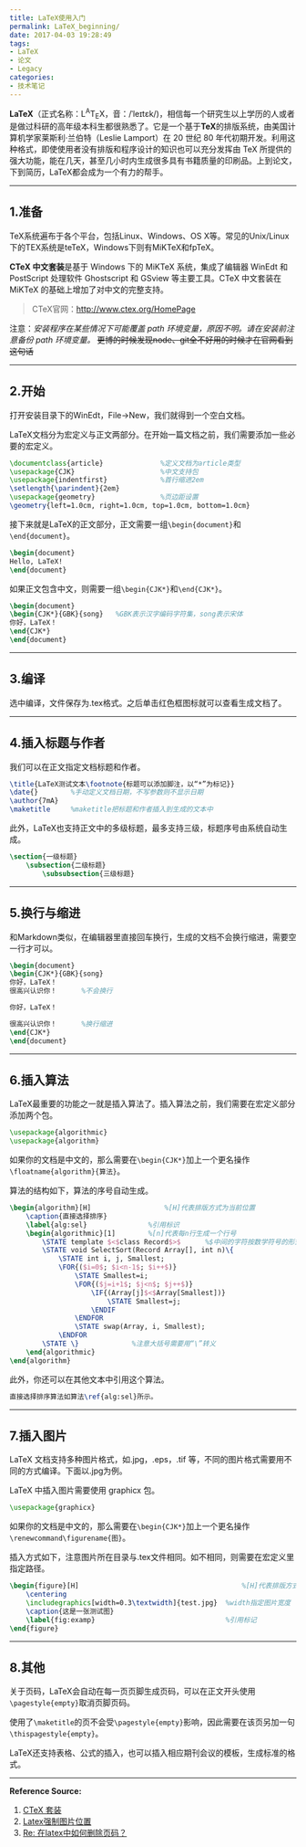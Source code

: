 ```yaml
---
title: LaTeX使用入门
permalink: LaTeX_beginning/
date: 2017-04-03 19:28:49
tags:
- LaTeX
- 论文
- Legacy
categories:
- 技术笔记
---
```

**LaTeX**（正式名称：L<sup>A</sup>T<sub>E</sub>X，音：/ˈleɪtɛk/)，相信每一个研究生以上学历的人或者是做过科研的高年级本科生都很熟悉了。它是一个基于**TeX**的排版系统，由美国计算机学家莱斯利·兰伯特（Leslie Lamport）在 20 世纪 80 年代初期开发。利用这种格式，即使使用者没有排版和程序设计的知识也可以充分发挥由 TeX 所提供的强大功能，能在几天，甚至几小时内生成很多具有书籍质量的印刷品。上到论文，下到简历，LaTeX都会成为一个有力的帮手。

<!--more-->

---

## 1.准备
TeX系统遍布于各个平台，包括Linux、Windows、OS X等。常见的Unix/Linux下的TEX系统是teTeX，Windows下则有MiKTeX和fpTeX。

**CTeX 中文套装**是基于 Windows 下的 MiKTeX 系统，集成了编辑器 WinEdt 和 PostScript 处理软件 Ghostscript 和 GSview 等主要工具。CTeX 中文套装在 MiKTeX 的基础上增加了对中文的完整支持。

> CTeX官网：http://www.ctex.org/HomePage

注意：*安装程序在某些情况下可能覆盖 path 环境变量，原因不明。请在安装前注意备份 path 环境变量。* ~~更博的时候发现node、git全不好用的时候才在官网看到这句话~~

---

## 2.开始
打开安装目录下的WinEdt，File->New，我们就得到一个空白文档。

LaTeX文档分为宏定义与正文两部分。在开始一篇文档之前，我们需要添加一些必要的宏定义。

```LaTeX
\documentclass{article}              %定义文档为article类型
\usepackage{CJK}                     %中文支持包
\usepackage{indentfirst}             %首行缩进2em
\setlength{\parindent}{2em}
\usepackage{geometry}                %页边距设置
\geometry{left=1.0cm, right=1.0cm, top=1.0cm, bottom=1.0cm}
```

接下来就是LaTeX的正文部分，正文需要一组`\begin{document}`和`\end{document}`。

```LaTeX
\begin{document}
Hello, LaTeX!
\end{document}
```

如果正文包含中文，则需要一组`\begin{CJK*}`和`\end{CJK*}`。

```LaTeX
\begin{document}
\begin{CJK*}{GBK}{song}   %GBK表示汉字编码字符集，song表示宋体
你好，LaTeX！
\end{CJK*}
\end{document}
```

---

## 3.编译
选中编译，文件保存为.tex格式。之后单击红色框图标就可以查看生成文档了。

---

## 4.插入标题与作者
我们可以在正文指定文档标题和作者。

```LaTeX
\title{LaTeX测试文本\footnote{标题可以添加脚注，以“*”为标记}}
\date{}        %手动定义文档日期，不写参数则不显示日期
\author{7mA}
\maketitle     %maketitle把标题和作者插入到生成的文本中
```

此外，LaTeX也支持正文中的多级标题，最多支持三级，标题序号由系统自动生成。

```LaTeX
\section{一级标题}
	\subsection{二级标题}
		\subsubsection{三级标题}
```

---

## 5.换行与缩进
和Markdown类似，在编辑器里直接回车换行，生成的文档不会换行缩进，需要空一行才可以。

```LaTeX
\begin{document}
\begin{CJK*}{GBK}{song}
你好，LaTeX！
很高兴认识你！      %不会换行

你好，LaTeX！

很高兴认识你！      %换行缩进
\end{CJK*}
\end{document}
```

---

## 6.插入算法
LaTeX最重要的功能之一就是插入算法了。插入算法之前，我们需要在宏定义部分添加两个包。

```LaTeX
\usepackage{algorithmic}
\usepackage{algorithm}
```

如果你的文档是中文的，那么需要在`\begin{CJK*}`加上一个更名操作`\floatname{algorithm}{算法}`。

算法的结构如下，算法的序号自动生成。

```LaTeX
\begin{algorithm}[H]                  %[H]代表排版方式为当前位置
	\caption{直接选择排序}
	\label{alg:sel}               %引用标识
	\begin{algorithmic}[1]        %[n]代表每n行生成一个行号
		\STATE template $<$class Record$>$      %$中间的字符按数学符号的形式生成
		\STATE void SelectSort(Record Array[], int n)\{
			\STATE int i, j, Smallest;
			\FOR{($i=0$; $i<n-1$; $i++$)}
				\STATE Smallest=i;
				\FOR{($j=i+1$; $j<n$; $j++$)}
					\IF{(Array[j]$<$Array[Smallest])}
						\STATE Smallest=j;
					\ENDIF
				\ENDFOR
				\STATE swap(Array, i, Smallest);
			\ENDFOR
		\STATE \}             %注意大括号需要用“\”转义
	\end{algorithmic}
\end{algorithm}
```

此外，你还可以在其他文本中引用这个算法。

```LaTeX
直接选择排序算法如算法\ref{alg:sel}所示。
```

---

## 7.插入图片
LaTeX 文档支持多种图片格式，如.jpg，.eps，.tif 等，不同的图片格式需要用不同的方式编译。下面以.jpg为例。

LaTeX 中插入图片需要使用 graphicx 包。

```LaTeX
\usepackage{graphicx}
```

如果你的文档是中文的，那么需要在`\begin{CJK*}`加上一个更名操作`\renewcommand\figurename{图}`。

插入方式如下，注意图片所在目录与.tex文件相同。如不相同，则需要在宏定义里指定路径。

```LaTeX
\begin{figure}[H]                                        %[H]代表排版方式为当前位置
	\centering
	\includegraphics[width=0.3\textwidth]{test.jpg}  %width指定图片宽度
	\caption{这是一张测试图}
	\label{fig:examp}                                %引用标记
\end{figure}
```

---

## 8.其他
关于页码，LaTeX会自动在每一页页脚生成页码，可以在正文开头使用`\pagestyle{empty}`取消页脚页码。

使用了`\maketitle`的页不会受`\pagestyle{empty}`影响，因此需要在该页另加一句`\thispagestyle{empty}`。

LaTeX还支持表格、公式的插入，也可以插入相应期刊会议的模板，生成标准的格式。

---

**Reference Source:**
1. [CTeX 套装](http://www.ctex.org/CTeX "CTeX 套装")
2. [Latex强制图片位置](http://blog.csdn.net/lqhbupt/article/details/24812993 "Latex强制图片位置")
3. [Re: 在latex中如何删除页码？](http://www.newsmth.net/nForum/#!article/Unix/7033 "Re: 在latex中如何删除页码？")
